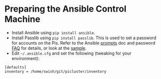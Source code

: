# Preparing the Ansible Control Machine

* Install Ansible using `pip install ansible`.
* Install Passlib using `pip install passlib`. This is used to set a password for accounts on the Pis. Refer to the Ansible [prompts](http://docs.ansible.com/ansible/latest/user_guide/playbooks_prompts.html) doc and password [FAQ](http://docs.ansible.com/ansible/latest/reference_appendices/faq.html#how-do-i-generate-crypted-passwords-for-the-user-module) for details, or look at the [sample](https://github.com/ansible/ansible-examples/blob/master/language_features/prompts.yml).
* Edit `~/.ansible.cfg` and set the following (tweaking for your environment):

```
[defaults]
inventory = /home/swish/git/picluster/inventory
```

